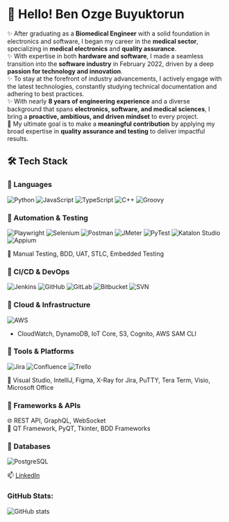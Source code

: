# 👋 Hello! Ben Ozge Buyuktorun

✨ After graduating as a **Biomedical Engineer** with a solid foundation in electronics and software, I began my career in the **medical sector**, specializing in **medical electronics** and **quality assurance**.  
✨ With expertise in both **hardware and software**, I made a seamless transition into the **software industry** in February 2022, driven by a deep **passion for technology and innovation**.  
✨ To stay at the forefront of industry advancements, I actively engage with the latest technologies, constantly studying technical documentation and adhering to best practices.  
✨ With nearly **8 years of engineering experience** and a diverse background that spans **electronics, software, and medical sciences**, I bring a **proactive, ambitious, and driven mindset** to every project.  
🎯 My ultimate goal is to make a **meaningful contribution** by applying my broad expertise in **quality assurance and testing** to deliver impactful results.


## 🛠️ Tech Stack

### 🔹 Languages  
![Python](https://img.shields.io/badge/-Python-3776AB?style=flat-square&logo=python&logoColor=white)  ![JavaScript](https://img.shields.io/badge/-JavaScript-F7DF1E?style=flat-square&logo=javascript&logoColor=black)  ![TypeScript](https://img.shields.io/badge/-TypeScript-3178C6?style=flat-square&logo=typescript&logoColor=white)  ![C++](https://img.shields.io/badge/-C++-00599C?style=flat-square&logo=cplusplus&logoColor=white)  ![Groovy](https://img.shields.io/badge/-Groovy-4298B8?style=flat-square&logo=apachegroovy&logoColor=white)

### 🔹 Automation & Testing  
![Playwright](https://img.shields.io/badge/-Playwright-2EAD33?style=flat-square&logo=playwright&logoColor=white)  ![Selenium](https://img.shields.io/badge/-Selenium-43B02A?style=flat-square&logo=selenium&logoColor=white)  ![Postman](https://img.shields.io/badge/-Postman-FF6C37?style=flat-square&logo=postman&logoColor=white)  ![JMeter](https://img.shields.io/badge/-JMeter-D22128?style=flat-square&logo=apachejmeter&logoColor=white)  ![PyTest](https://img.shields.io/badge/-PyTest-0A9EDC?style=flat-square&logo=python&logoColor=white)  ![Katalon Studio](https://img.shields.io/badge/-Katalon%20Studio-16A085?style=flat-square&logo=katalon&logoColor=white)  ![Appium](https://img.shields.io/badge/-Appium-00B5D8?style=flat-square&logo=appium&logoColor=white)  

🧪 Manual Testing, BDD, UAT, STLC, Embedded Testing

### 🔹 CI/CD & DevOps  
![Jenkins](https://img.shields.io/badge/-Jenkins-D24939?style=flat-square&logo=jenkins&logoColor=white)  ![GitHub](https://img.shields.io/badge/-GitHub-181717?style=flat-square&logo=github&logoColor=white)   ![GitLab](https://img.shields.io/badge/-GitLab-FC6D26?style=flat-square&logo=gitlab&logoColor=white)   ![Bitbucket](https://img.shields.io/badge/-Bitbucket-0052CC?style=flat-square&logo=bitbucket&logoColor=white)  ![SVN](https://img.shields.io/badge/-SVN-809CC9?style=flat-square&logo=subversion&logoColor=white)

### 🔹 Cloud & Infrastructure  
![AWS](https://img.shields.io/badge/-AWS-232F3E?style=flat-square&logo=amazonaws&logoColor=white)  
- CloudWatch, DynamoDB, IoT Core, S3, Cognito, AWS SAM CLI

### 🔹 Tools & Platforms  
![Jira](https://img.shields.io/badge/-Jira-0052CC?style=flat-square&logo=jira&logoColor=white)  ![Confluence](https://img.shields.io/badge/-Confluence-172B4D?style=flat-square&logo=confluence&logoColor=white)  ![Trello](https://img.shields.io/badge/-Trello-0079BF?style=flat-square&logo=trello&logoColor=white)  

🧰 Visual Studio, IntelliJ, Figma, X-Ray for Jira, PuTTY, Tera Term, Visio, Microsoft Office

### 🔹 Frameworks & APIs  
🌐 REST API, GraphQL, WebSocket  
🧩 QT Framework, PyQT, Tkinter, BDD Frameworks

### 🔹 Databases  
![PostgreSQL](https://img.shields.io/badge/-PostgreSQL-336791?style=flat-square&logo=postgresql&logoColor=white)

📫 [LinkedIn]([https://www.linkedin.com/in/aysegul-dev](https://www.linkedin.com/in/ozgebuyuktorun1/))

### GitHub Stats:
![GitHub stats](https://github-readme-stats.vercel.app/api?username=Ozge-Buyuktorun&show_icons=true&theme=radical)
